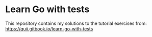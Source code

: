 # Learn Go with tests

This repository contains my solutions to the tutorial exercises from: https://quii.gitbook.io/learn-go-with-tests
